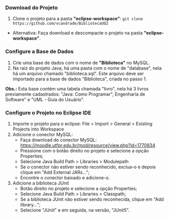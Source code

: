 ### Download do Projeto
1. Clone o projeto para a pasta **"eclipse-workspace"**:
`git clone https://github.com/vcandrade/BibliotecaOO2`

- Alternativa: Faça download e descompacte o projeto na pasta **"eclipse-workspace"**.

### Configure a Base de Dados
1. Crie uma base de dados com o nome de **"Biblioteca"** no MySQL.
2. Na raiz do projeto Java, há uma pasta com o nome de "database", nela há um arquivo chamado "biblioteca.sql". Este arquivo deve ser importado para a base de dados "Biblioteca", criada no passo 1.

**Obs.:** Esta base contém uma tabela chamada "livro", nela há 3 livros previamente cadastrados: "Java: Como Programar", Engenharia de Software" e "UML - Guia do Usuário".

### Configure o Projeto no Eclipse IDE
1. Importe o projeto para o eclipse: File > Import > General > Existing Projects into Workspace
2. Adicione o conector MySQL:
   - Faça download do conector MySQL: https://moodle.utfpr.edu.br/mod/resource/view.php?id=1770834
   - Pressione com o botão direito no projeto e selecione a opção Properties;
   - Selecione Java Build Path > Libraries > Modulepath
   - Se o conector não estiver sendo reconhecido, exclua-o e depois clique em "Add External JARs...";
   - Encontre o conector baixado e adicione-o.
3. Adicione a biblioteca JUnit
   - Botão direito no projeto e selecione a opção Properties;
   - Selecione Java Build Path > Libraries > Classpath;
   - Se a biblioteca JUnit não estiver sendo reconhecida, clique em "Add library...";
   - Selecione "JUnit" e em seguida, na versão, "JUnit5".
